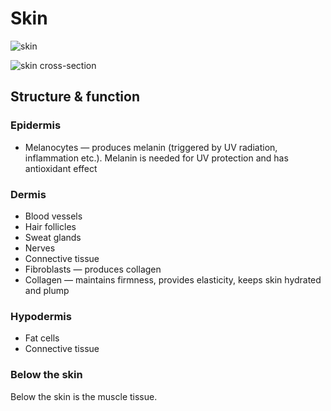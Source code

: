 # Skin

![skin](https://upload.wikimedia.org/wikipedia/commons/thumb/5/5c/Human_skin_structure.svg/960px-Human_skin_structure.svg.png)

![skin cross-section](https://upload.wikimedia.org/wikipedia/commons/thumb/e/e1/Skin_layers.svg/1600px-Skin_layers.svg.png)

## Structure & function

### Epidermis

* Melanocytes — produces melanin (triggered by UV radiation, inflammation etc.). Melanin is needed for UV protection and has antioxidant effect

### Dermis
* Blood vessels
* Hair follicles
* Sweat glands
* Nerves
* Connective tissue
* Fibroblasts — produces collagen
* Collagen — maintains firmness, provides elasticity, keeps skin hydrated and plump

### Hypodermis
  * Fat cells
  * Connective tissue

### Below the skin

Below the skin is the muscle tissue.
